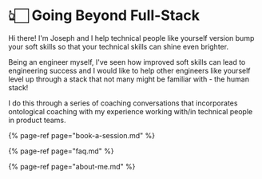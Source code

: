 # 👆🏻 Going Beyond Full-Stack

Hi there! I'm Joseph and I help technical people like yourself version bump your soft skills so that your technical skills can shine even brighter.

Being an engineer myself, I've seen how improved soft skills can lead to engineering success and I would like to help other engineers like yourself level up through a stack that not many might be familiar with - the human stack!

I do this through a series of coaching conversations that incorporates ontological coaching with my experience working with/in technical people in product teams.

{% page-ref page="book-a-session.md" %}

{% page-ref page="faq.md" %}

{% page-ref page="about-me.md" %}



